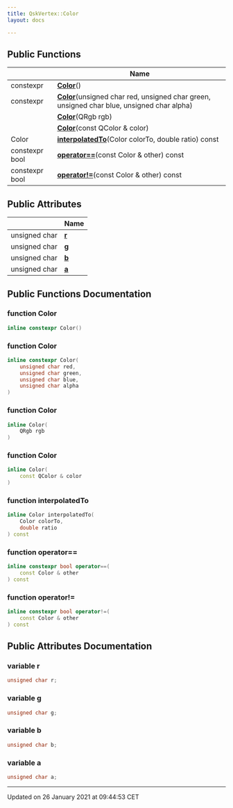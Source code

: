 ```yaml
---
title: QskVertex::Color
layout: docs

---
```





## Public Functions

|                | Name           |
| -------------- | -------------- |
| constexpr | **[Color](/docs/classes/class_qsk_vertex_1_1_color/#function-color)**() |
| constexpr | **[Color](/docs/classes/class_qsk_vertex_1_1_color/#function-color)**(unsigned char red, unsigned char green, unsigned char blue, unsigned char alpha) |
| | **[Color](/docs/classes/class_qsk_vertex_1_1_color/#function-color)**(QRgb rgb) |
| | **[Color](/docs/classes/class_qsk_vertex_1_1_color/#function-color)**(const QColor & color) |
| Color | **[interpolatedTo](/docs/classes/class_qsk_vertex_1_1_color/#function-interpolatedto)**(Color colorTo, double ratio) const |
| constexpr bool | **[operator==](/docs/classes/class_qsk_vertex_1_1_color/#function-operator==)**(const Color & other) const |
| constexpr bool | **[operator!=](/docs/classes/class_qsk_vertex_1_1_color/#function-operator!=)**(const Color & other) const |

## Public Attributes

|                | Name           |
| -------------- | -------------- |
| unsigned char | **[r](/docs/classes/class_qsk_vertex_1_1_color/#variable-r)**  |
| unsigned char | **[g](/docs/classes/class_qsk_vertex_1_1_color/#variable-g)**  |
| unsigned char | **[b](/docs/classes/class_qsk_vertex_1_1_color/#variable-b)**  |
| unsigned char | **[a](/docs/classes/class_qsk_vertex_1_1_color/#variable-a)**  |

## Public Functions Documentation

### function Color

```cpp
inline constexpr Color()
```


### function Color

```cpp
inline constexpr Color(
    unsigned char red,
    unsigned char green,
    unsigned char blue,
    unsigned char alpha
)
```


### function Color

```cpp
inline Color(
    QRgb rgb
)
```


### function Color

```cpp
inline Color(
    const QColor & color
)
```


### function interpolatedTo

```cpp
inline Color interpolatedTo(
    Color colorTo,
    double ratio
) const
```


### function operator==

```cpp
inline constexpr bool operator==(
    const Color & other
) const
```


### function operator!=

```cpp
inline constexpr bool operator!=(
    const Color & other
) const
```


## Public Attributes Documentation

### variable r

```cpp
unsigned char r;
```


### variable g

```cpp
unsigned char g;
```


### variable b

```cpp
unsigned char b;
```


### variable a

```cpp
unsigned char a;
```


-------------------------------

Updated on 26 January 2021 at 09:44:53 CET